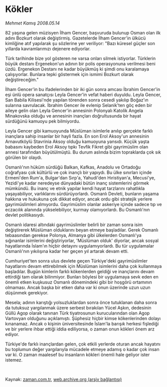 # Kökler

*Mehmet Kamış 2008.05.14*

<tr><td class="metin" colspan="2" style="padding-top: 20px; padding-left: 5px; padding-right: 10px;">82 yaşına gelen müzisyen İlham Gencer, başvuruda bulunup Osman olan ilk adını Bozkurt olarak değiştirmiş. Gazetelerde İlham Gencer'in ülkücü kimliğine atıf yapılarak şu sözlerine yer veriliyor: "Bazı küresel güçler son yıllarda kavramlarımızı dejenere ediyorlar.</td></tr><tr><td class="metin" colspan="2" style="padding-top: 20px; padding-left: 5px; padding-right: 10px;"><p>
Türk tarihinde bize yol gösteren ne varsa onları silmek istiyorlar. Türklerin büyük destanı Ergenekon'un adının bir polis operasyonuna verilmesi beni üzdü. Ergenekon Destanı ne kadar büyükmüş ki şimdi onu karalamaya çalışıyorlar. Bunlara tepki göstermek için ismimi Bozkurt olarak değiştireceğim." 
<p>	İlham Gencer'in bu ifadelerinden bir iki gün sonra amcası İbrahim Gencer'in eşi ünlü opera sanatçısı Leyla Gencer'in vefat haberi duyuldu. Leyla Gencer, San Babila Kilisesi'nde yapılan törenden sonra cesedi yakılıp Boğaz'ın sularına savrulacak. İbrahim Gencer ile evlenip Selanik'ten göç eden bir aileye gelin olan Leyla Gencer'in annesinin Polonyalı Katolik Angela Minakovska olduğu ve annesinin inançları doğrultusunda bir hayat sürdüğünü kamuoyu pek bilmiyordu. 
<p>	Leyla Gencer gibi kamuoyunda Müslüman isimlerle anılıp gerçekte farklı inançlara sahip insanlar bir hayli fazla. En son Erol Aksoy'un annesinin Arnavutköylü Stavrinia Aksoy olduğu kamuoyuna yansıdı. Küçük yaşta babasını kaybeden Erol Aksoy tıpkı Tevfik Fikret gibi gayrimüslim olan annesi tarafından büyütülmüştü. Bu durum aslında bizim topraklarda çok sık görülen bir olaydı. 
<p>	Osmanlı'nın hüküm sürdüğü Balkan, Kafkas, Anadolu ve Ortadoğu coğrafyası çok kültürlü ve çok inançlı bir yapıydı. Bu ülke sınırları içinde Ermeni'den Rum'a, Bulgar'dan Sırp'a, Yahudi'den Hıristiyan'a, Mecusi'ye, Yezidi'ye kadar neredeyse dünyadaki bütün inanç sistemlerini görmek mümkündü. Bu inanç ve etnik yapılar kendi hayat tarzlarını rahatlıkla yaşayabiliyor, varlıklarını sürdürüyorlardı. Osmanlı Devleti, bunların yaşama hakkına ve hukukuna çok dikkat ediyor, ancak ordu gibi stratejik yerlere gayrimüslimleri almıyordu. Gayrimüslim olanlar askeriye içinde sadece tıp ve eczacılık alanında yükselebiliyor, kurmay olamıyorlardı. Bu Osmanlı'nın devlet politikasıydı.
<p>	Osmanlı idaresi altındaki gayrimüslimler belirli bir zaman sonra isim değiştirerek Müslüman olduklarını beyan etmeye başladılar. Gerek Osmanlı tebaasından gerekse Polonya, Almanya gibi ülkelerden Osmanlı'ya sığınanlar isimlerini değiştiriyorlar, 'Müslüman olduk' diyorlar, ancak sosyal hayatlarında İslam'ın hiçbir detayını uygulamıyorlardı. Bu tür uygulamalar Osmanlı'nın yıkılışına kadar her geçen yıl artarak devam etti. 
<p>	Cumhuriyet'ten sonra ulus devlete geçen Türkiye'deki gayrimüslimler hayatlarını devam ettirebilmek için Müslüman isimlerini daha çok kullanmaya başladılar. Bugün kimlerin farklı kökenlerden geldiği ve inançlarını devam ettirdiği tam olarak bilinmiyor. Bunları böylesi bir uygulamaya sevk eden en önemli etken kuşkusuz Osmanlı dönemindeki gibi bir hoşgörü ortamının olmaması. Ancak başka bir etken daha var ki onun üzerinde uzun uzun düşünmek gerekiyor. 
<p>	Mesela; adının karıştığı yolsuzluklardan sonra önce tutuklanan daha sonra da tutuksuz yargılanmak üzere serbest bırakılan Yücel Aşkın, dedesinin Güllü Agop olarak tanınan Türk tiyatrosunun kurucularından olan Agop Vartovyan olduğunu açıklamıştı. Şüphesiz hiçbir kimse kökenlerinden dolayı kınanamaz. Ancak o kişinin üniversitesinde İslam'la barışık herkesi fişlediği ve bir yerlere ihbar ettiği iddia ediliyorsa, o zaman onun kökleri önem arz ediyor. 
<p>	Türkiye'de farklı inançlardan gelen, çok etkili yerlerde oturan ancak hayatını bu toplumun değer yargılarıyla mücadele etmeye adamış o kadar çok insan var ki. O zaman maalesef bu insanların kökleri önemli hale geliyor ister istemez.
<p><br/></p></p></p></p></p></p></p></p></p></td></tr>

Kaynak: [zaman.com.tr](http://zaman.com.tr/yazar.do?yazino=689136), [web.archive.org (arşiv bağlantısı)](http://web.archive.org/web/20080804185322/http://www.zaman.com.tr:80/yazar.do?yazino=689136)
